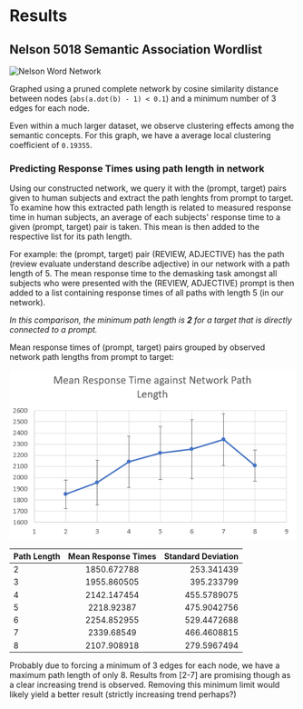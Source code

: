# Results

## Nelson 5018 Semantic Association Wordlist

![Nelson Word Network](nelson_bkg-01.png)

Graphed using a pruned complete network by cosine similarity distance between nodes (`abs(a.dot(b) - 1) < 0.1`) and a minimum number of 3 edges for each node.

Even within a much larger dataset, we observe clustering effects among the semantic concepts. For this graph, we have a average local clustering coefficient of `0.19355`.

### Predicting Response Times using path length in network

Using our constructed network, we query it with the (prompt, target) pairs given to human subjects and extract the path lenghts from prompt to target. To examine how this extracted path length is related to measured response time in human subjects, an average of each subjects' response time to a given (prompt, target) pair is taken. This mean is then added to the respective list for its path length. 

For example: the (prompt, target) pair (REVIEW, ADJECTIVE) has the path (review evaluate understand describe adjective) in our network with a path length of 5. The mean response time to the demasking task amongst all subjects who were presented with the (REVIEW, ADJECTIVE) prompt is then added to a list containing response times of all paths with length 5 (in our network).

*In this comparison, the minimum path length is **2** for a target that is directly connected to a prompt.*

Mean response times of (prompt, target) pairs grouped by observed network path lengths from prompt to target:

![Nelson RT against Path Length Plot](nelson_plottedRT.png)

| Path Length | Mean Response Times | Standard Deviation |
| ----------- |:-------------------:| ------------------:|
| 2 | 1850.672788 | 253.341439 |
| 3 | 1955.860505 | 395.233799 |
| 4 | 2142.147454 | 455.5789075 |
| 5 | 2218.92387  | 475.9042756 |
| 6 | 2254.852955 | 529.4472688 |
| 7 | 2339.68549  | 466.4608815 |
| 8 | 2107.908918 | 279.5967494 |

Probably due to forcing a minimum of 3 edges for each node, we have a maximum path length of only 8. Results from [2-7] are promising though as a clear increasing trend is observed. Removing this minimum limit would likely yield a better result (strictly increasing trend perhaps?)